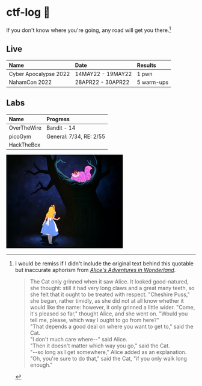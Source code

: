 # ctf-log 🐇
If you don't know where you're going, any road will get you there.[^1]


## Live
| Name | Date | Results | 
| :--- | :--- | :--- |
| Cyber Apocalypse 2022 | 14MAY22 - 19MAY22 | 1 pwn |
| NahamCon 2022 | 28APR22 - 30APR22 | 5 warm-ups |

## Labs
| Name | Progress | 
| :--- | :--- |
| OverTheWire | Bandit - 14|
| picoGym | General: 7/34, RE: 2/55|
| HackTheBox  ||

!["Then it doesn't matter which way you go," said the Cat.](/media/cheshire_cat.png)

[^1]: I would be remiss if I didn't include the original text behind this quotable but inaccurate aphorism from *[Alice's Adventures in Wonderland](https://www.cs.cmu.edu/~rgs/alice-VI.html)*.
    >   The Cat only grinned when it saw Alice. It looked good-natured, she thought: still it had very long claws and a great many teeth, so she felt that it ought to be treated with respect. "Cheshire Puss," she began, rather timidly, as she did not at all know whether it would like the name: however, it only grinned a little wider. "Come, it's pleased so far," thought Alice, and she went on. "Would you tell me, please, which way I ought to go from here?" \
  "That depends a good deal on where you want to get to," said the Cat. \
  "I don't much care where--" said Alice. \
  "Then it doesn't matter which way you go," said the Cat. \
  "--so long as I get somewhere," Alice added as an explanation. \
  "Oh, you're sure to do that," said the Cat, "if you only walk long enough."
